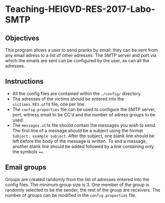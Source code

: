 # Teaching-HEIGVD-RES-2017-Labo-SMTP

## Objectives
This program allows a user to send pranks by email: they can be sent from any email adress to a list of other adresses. The SMTP server and port via which the emails are sent can be configured by the user, as can all the adresses.

## Instructions

* All the config files are contained within the `./config/` directory. 
* The adresses of the victims should be entered into the `victimes.RES.utf8` file, one per line.
* The `config.properties` file can be used to configure the SMTP server, port, witness email to be CC'd and the number of adress groups to be used.
* The `messages.utf8` file should contain the messages you wish to send. The first line of a message should be a subject using the format `Subject: example subject`. After the subject, one blank line should be left before the body of the message is written. To end a message, another blank line should be added followed by a line containing only the symbols `==`.

## Email groups
Groups are created randomly from the list of adresses entered into the config files. The minimum group size is 3. One member of the group is randomly selected to be the sender, the rest of the group are receivers. The number of groups can be modified in the `config.properties` file.

      







